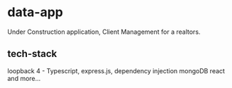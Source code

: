 # data-app

Under Construction application, Client Management for a realtors.

## tech-stack

loopback 4 - Typescript, express.js, dependency injection
mongoDB
react
and more...
